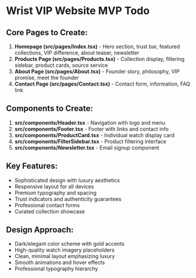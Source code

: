 # Wrist VIP Website MVP Todo

## Core Pages to Create:
1. **Homepage (src/pages/Index.tsx)** - Hero section, trust bar, featured collections, VIP difference, about teaser, newsletter
2. **Products Page (src/pages/Products.tsx)** - Collection display, filtering sidebar, product cards, source service
3. **About Page (src/pages/About.tsx)** - Founder story, philosophy, VIP promise, meet the founder
4. **Contact Page (src/pages/Contact.tsx)** - Contact form, information, FAQ link

## Components to Create:
1. **src/components/Header.tsx** - Navigation with logo and menu
2. **src/components/Footer.tsx** - Footer with links and contact info
3. **src/components/ProductCard.tsx** - Individual watch display card
4. **src/components/FilterSidebar.tsx** - Product filtering interface
5. **src/components/Newsletter.tsx** - Email signup component

## Key Features:
- Sophisticated design with luxury aesthetics
- Responsive layout for all devices
- Premium typography and spacing
- Trust indicators and authenticity guarantees
- Professional contact forms
- Curated collection showcase

## Design Approach:
- Dark/elegant color scheme with gold accents
- High-quality watch imagery placeholders
- Clean, minimal layout emphasizing luxury
- Smooth animations and hover effects
- Professional typography hierarchy